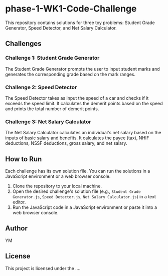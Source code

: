 # phase-1-WK1-Code-Challenge
This repository contains solutions for three toy problems: Student Grade Generator, Speed Detector, and Net Salary Calculator.

## Challenges

### Challenge 1: Student Grade Generator

The Student Grade Generator prompts the user to input student marks and generates the corresponding grade based on the mark ranges.

### Challenge 2: Speed Detector

The Speed Detector takes as input the speed of a car and checks if it exceeds the speed limit. It calculates the demerit points based on the speed and prints the total number of demerit points.

### Challenge 3: Net Salary Calculator

The Net Salary Calculator calculates an individual's net salary based on the inputs of basic salary and benefits. It calculates the payee (tax), NHIF deductions, NSSF deductions, gross salary, and net salary.

## How to Run

Each challenge has its own solution file. You can run the solutions in a JavaScript environment or a web browser console.

1. Clone the repository to your local machine.
2. Open the desired challenge's solution file (e.g., `Student Grade Generator.js`, `Speed Detector.js`, `Net Salary Calculator.js`) in a text editor.
3. Run the JavaScript code in a JavaScript environment or paste it into a web browser console.

## Author
YM

## License

This project is licensed under the ....